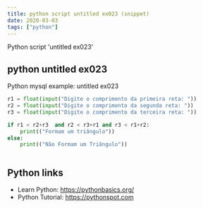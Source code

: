 ```yaml
---
title: python script untitled ex023 (snippet)
date: 2020-03-03
tags: ["python"]
---
```

Python script 'untitled ex023'


## python untitled ex023

Python mysql example: untitled ex023

```python
r1 = float(input("Digite o comprimento da primeira reta: "))
r2 = float(input("Digite o comprimento da segunda reta: "))
r3 = float(input("Digite o comprimento da terceira reta: "))

if r1 < r2+r3  and r2 < r3+r1 and r3 < r1+r2:
    print(("Formam um triângulo"))
else:
    print(("Não Formam um Triângulo"))



```

## Python links

- Learn Python: https://pythonbasics.org/
- Python Tutorial: https://pythonspot.com
